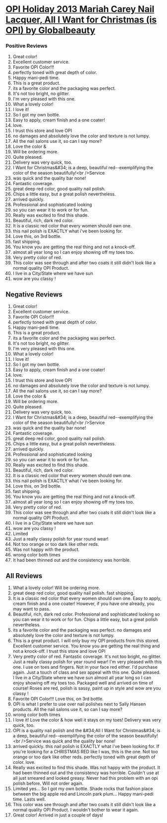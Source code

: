 # [OPI Holiday 2013 Mariah Carey Nail Lacquer, All I Want for Christmas (is OPI) by Globalbeauty](https://products.checkmycream.com/products/OPI-Holiday-2013-Mariah-Carey-Nail-Lacquer-All-I-Want-for-Christmas-(is-OPI)-by-Globalbeauty.html)

### Positive Reviews

<ol>
      <li>Great color!</li>
      <li>Excellent customer service.  </li>
      <li>Favorite OPI Color!!!  </li>
      <li>perfectly toned with great depth of color.</li>
      <li>Happy mani-pedi time.</li>
      <li>This is a great product.  </li>
      <li>its a favorite color and the packaging was perfect.</li>
      <li>It&#x27;s not too bright, no glitter.</li>
      <li>I&#x27;m very pleased with this one.</li>
      <li>What a lovely color!</li>
      <li>I love it!</li>
      <li>So I got my own bottle.</li>
      <li>Easy to apply, cream finish and a one coater!</li>
      <li>love.</li>
      <li>I trust this store and love OPI</li>
      <li>no damages and absolutely love the color and texture is not lumpy.</li>
      <li>All the nail salons use it, so can I say more?</li>
      <li>Love the color &amp;</li>
      <li>Will be ordering more.</li>
      <li>Quite pleased.</li>
      <li>Delivery was very quick, too.</li>
      <li>I Want for Christmas&amp;#34; is a deep, beautiful red--exemplifying the color of the season beautifully!&lt;br /&gt;Service</li>
      <li>was quick and the quality bar none!</li>
      <li>Fantastic coverage.</li>
      <li>great deep red color, good quality nail polish.</li>
      <li>Chips a little easy, but a great polish nevertheless.</li>
      <li>arrived quickly.</li>
      <li>Professional and sophisticated looking</li>
      <li>so you can wear it to work or for fun.</li>
      <li>Really was excited to find this shade.</li>
      <li>Beautiful, rich, dark red color.</li>
      <li>It is a classic red color that every women should own one.</li>
      <li>this nail polish is EXACTLY what i&#x27;ve been looking for.</li>
      <li>Love this, on 3rd bottle.</li>
      <li>fast shipping.</li>
      <li>You know you are getting the real thing and not a knock-off.  </li>
      <li>almost all year long so I can enjoy showing off my toes too.</li>
      <li>Very pretty color of red.</li>
      <li>This color was see through and after two coats it still didn&#x27;t look like a normal quality OPI Product.</li>
      <li>I live in a City/State where we have sun</li>
      <li>wow are you classy !</li>
</ol>


<h2>Negative Reviews</h2>
<ol>
<li> Great color!</li>
<li> Excellent customer service.  </li>
<li> Favorite OPI Color!!!  </li>
<li> perfectly toned with great depth of color.</li>
<li> Happy mani-pedi time.</li>
<li> This is a great product.  </li>
<li> its a favorite color and the packaging was perfect.</li>
<li> It&#x27;s not too bright, no glitter.</li>
<li> I&#x27;m very pleased with this one.</li>
<li> What a lovely color!</li>
<li> I love it!</li>
<li> So I got my own bottle.</li>
<li> Easy to apply, cream finish and a one coater!</li>
<li> love.</li>
<li> I trust this store and love OPI</li>
<li> no damages and absolutely love the color and texture is not lumpy.</li>
<li> All the nail salons use it, so can I say more?</li>
<li> Love the color &amp;</li>
<li> Will be ordering more.</li>
<li> Quite pleased.</li>
<li> Delivery was very quick, too.</li>
<li> I Want for Christmas&amp;#34; is a deep, beautiful red--exemplifying the color of the season beautifully!&lt;br /&gt;Service</li>
<li> was quick and the quality bar none!</li>
<li> Fantastic coverage.</li>
<li> great deep red color, good quality nail polish.</li>
<li> Chips a little easy, but a great polish nevertheless.</li>
<li> arrived quickly.</li>
<li> Professional and sophisticated looking</li>
<li> so you can wear it to work or for fun.</li>
<li> Really was excited to find this shade.</li>
<li> Beautiful, rich, dark red color.</li>
<li> It is a classic red color that every women should own one.</li>
<li> this nail polish is EXACTLY what i&#x27;ve been looking for.</li>
<li> Love this, on 3rd bottle.</li>
<li> fast shipping.</li>
<li> You know you are getting the real thing and not a knock-off.  </li>
<li> almost all year long so I can enjoy showing off my toes too.</li>
<li> Very pretty color of red.</li>
<li> This color was see through and after two coats it still didn&#x27;t look like a normal quality OPI Product.</li>
<li> I live in a City/State where we have sun</li>
<li> wow are you classy !</li>
<li> Limited</li>
<li> Just a really classy polish for year round wear!</li>
<li> Not too orange or too dark like other reds.</li>
<li> Was not happy with the product.</li>
<li> wrong color both times</li>
<li> It had been thinned out and the consistency was horrible.</li>
</ol>

<h2>All Reviews</h2>

<ol>
    <li> What a lovely color! Will be ordering more.</li>
    <li> great deep red color, good quality nail polish. fast shipping.</li>
    <li> It is a classic red color that every women should own one. Easy to apply, cream finish and a one coater! However, if you have one already, you may want to pass.</li>
    <li> Beautiful, rich, dark red color. Professional and sophisticated looking so you can wear it to work or for fun. Chips a little easy, but a great polish nevertheless.</li>
    <li> its a favorite color and the packaging was perfect. no damages and absolutely love the color and texture is not lumpy.</li>
    <li> This is a great product.  I will only buy my OPI products from this stored.  Excellent customer service.  You know you are getting the real thing and not a knock-off.  I trust this store and love OPI</li>
    <li> Very pretty color of red. Fantastic coverage. It&#x27;s not too bright, no glitter. Just a really classy polish for year round wear! I&#x27;m very pleased with this one. I use on toes and fingers. Not in your face red either. I&#x27;d purchase again. Just a touch of class and sex appeal with this one. Quite pleased. I live in a City/State where we have sun almost all year long so I can enjoy showing off my toes too. Packaged well and arrived on time of course! Roses are red, polish is sassy, paint up in style and wow are you classy !</li>
    <li> Favorite OPI Color!!!  Love this, on 3rd bottle.</li>
    <li> OPI is what I prefer to use over nail polishes next to Sally Hansen products. All the nail salons use it, so can I say more?</li>
    <li> wrong color both times</li>
    <li> I love it! Love the color &amp; how well it stays on my toes! Delivery was very quick, too.</li>
    <li> OPI is a quality nail polish and the &amp;#34;All I Want for Christmas&amp;#34; is a deep, beautiful red--exemplifying the color of the season beautifully!&lt;br /&gt;Service was quick and the quality bar none!</li>
    <li> arrived quickly. this nail polish is EXACTLY what i&#x27;ve been looking for. If you&#x27;re looking for a CHRISTMAS RED like I was, this is the one. Not too orange or too dark like other reds. perfectly toned with great depth of color. love.</li>
    <li> Really was excited to find this shade. Was not happy with the product. It had been thinned out and the consistency was horrible. Couldn&#x27;t use at all just smeared and looked greasy. Never had this problem with an opi polish before. Will not order again.</li>
    <li> Limited yes... So I got my own bottle. Shade rocks that fashion place between the big apple red and Lincoln park plum... Happy mani-pedi time. Lasts well.</li>
    <li> This color was see through and after two coats it still didn&#x27;t look like a normal quality OPI Product. I wouldn&#x27;t bother to wear it again.</li>
    <li> Great color! Arrived in just a couple of days!</li>
</ol>




